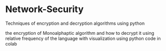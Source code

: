 # Network-Security
Techniques of encryption and decryption algorithms using python 

the encryption of Monoalphaptic algorithm and how to decrypt it using relative frequency of the language with visualization using python code in colab 

